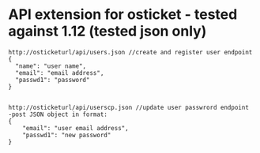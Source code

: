 # API extension for osticket - tested against 1.12 (tested json only)


```
http://osticketurl/api/users.json //create and register user endpoint
{
  "name": "user name",
  "email": "email address",
  "passwd1": "password"
}


http://osticketurl/api/userscp.json //update user passwrord endpoint
-post JSON object in format:
{
	"email": "user email address",
	"passwd1": "new password"
}


```
